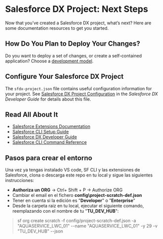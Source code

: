 # Salesforce DX Project: Next Steps

Now that you’ve created a Salesforce DX project, what’s next? Here are some documentation resources to get you started.

## How Do You Plan to Deploy Your Changes?

Do you want to deploy a set of changes, or create a self-contained application? Choose a [development model](https://developer.salesforce.com/tools/vscode/en/user-guide/development-models).

## Configure Your Salesforce DX Project

The `sfdx-project.json` file contains useful configuration information for your project. See [Salesforce DX Project Configuration](https://developer.salesforce.com/docs/atlas.en-us.sfdx_dev.meta/sfdx_dev/sfdx_dev_ws_config.htm) in the _Salesforce DX Developer Guide_ for details about this file.

## Read All About It

- [Salesforce Extensions Documentation](https://developer.salesforce.com/tools/vscode/)
- [Salesforce CLI Setup Guide](https://developer.salesforce.com/docs/atlas.en-us.sfdx_setup.meta/sfdx_setup/sfdx_setup_intro.htm)
- [Salesforce DX Developer Guide](https://developer.salesforce.com/docs/atlas.en-us.sfdx_dev.meta/sfdx_dev/sfdx_dev_intro.htm)
- [Salesforce CLI Command Reference](https://developer.salesforce.com/docs/atlas.en-us.sfdx_cli_reference.meta/sfdx_cli_reference/cli_reference.htm)


## Pasos para crear el entorno
Una vez ya tengas instalado VS code, SF CLI y las extensiones de Salesforce, clona o descarga este repo en tu local y sigue las siguientes instrucciones:

- **Authoriza un ORG** -> Ctrl+ Shift + P  -> Authorize ORG
- Cambiar el email en el fichero	**config\project-scratch-def.json**
- Tener en cuenta si la edición es "**Developer**" o "**Enterprise**"
 - Desde la carpeta raiz en tu local, ejecutar el siguiente comando, reemplazando con el nombre de tu "**TU_DEV_HUB**":

>  sf org create scratch -f config/project-scratch-def.json -a "AQUASERVICE_LWC_01" --name "AQUASERVICE_LWC_01"  -y 29 -v "TU_DEV_HUB"  --json
